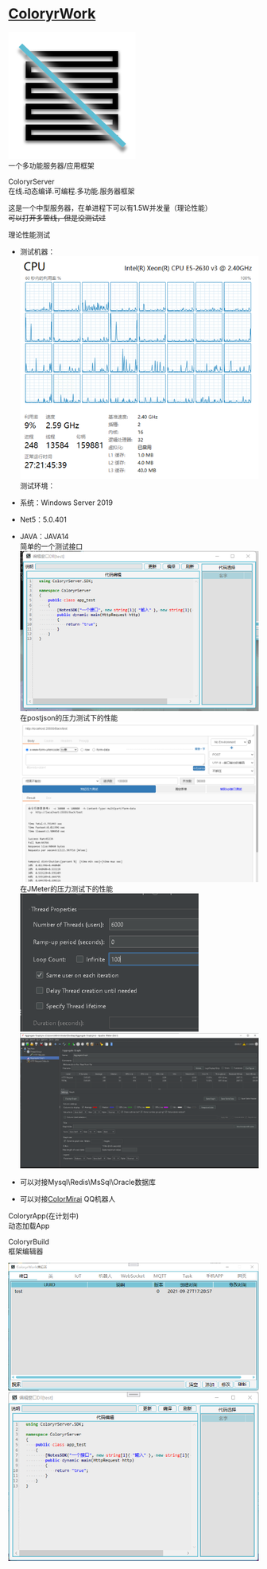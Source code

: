 # [ColoryrWork](https://github.com/Coloryr/ColoryrWork)
![ico](./ColoryrWork.png)  
一个多功能服务器/应用框架  

ColoryrServer  
在线.动态编译.可编程.多功能.服务器框架

这是一个中型服务器，在单进程下可以有1.5W并发量（理论性能）  
~~可以打开多管线，但是没测试过~~

理论性能测试  
- 测试机器：
![测试环境](./doc/pic3.png)
测试环境：
- 系统：Windows Server 2019
- Net5：5.0.401
- JAVA：JAVA14  
简单的一个测试接口  
![接口](./doc/pic1.png)
在postjson的压力测试下的性能  
![结果](./doc/pic2.png)
在JMeter的压力测试下的性能  
![配置](./doc/pic4.png)
![结果](./doc/pic5.png)

- 可以对接Mysql\Redis\MsSql\Oracle数据库
- 可以对接[ColorMirai](https://github.com/Coloryr/ColorMirai) QQ机器人

ColoryrApp(在计划中)  
动态加载App

ColoryrBuild  
框架编辑器

![截图](./doc/pic6.png)
![截图](./doc/pic7.png)